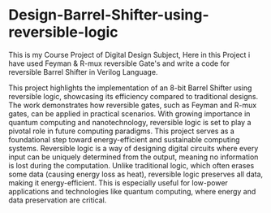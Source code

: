 # Design-Barrel-Shifter-using-reversible-logic
This is my Course Project of Digital Design Subject, 
Here in this Project i have used Feyman & R-mux reversible Gate's and write a code for reversible Barrel Shifter in Verilog Language.

This project highlights the implementation of an 8-bit Barrel Shifter using reversible logic, showcasing its efficiency compared to traditional designs. 
The work demonstrates how reversible gates, such as Feyman and R-mux gates, can be applied in practical scenarios. With growing importance in quantum computing and nanotechnology,
reversible logic is set to play a pivotal role in future computing paradigms. This project serves as a foundational step toward energy-efficient and sustainable computing systems.
Reversible logic is a way of designing digital circuits where every input can be uniquely determined from the output, meaning no information is lost during the computation. 
Unlike traditional logic, which often erases some data (causing energy loss as heat), reversible logic preserves all data, making it energy-efficient.
This is especially useful for low-power applications and technologies like quantum computing, where energy and data preservation are critical.


